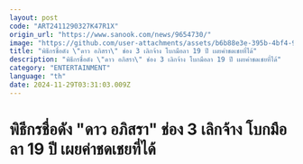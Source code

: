 ```yaml
---
layout: post
code: "ART2411290327K47R1X"
origin_url: "https://www.sanook.com/news/9654730/"
image: "https://github.com/user-attachments/assets/b6b88e3e-395b-4bf4-9ef2-40d9cd473581"
title: "พิธีกรชื่อดัง \"ดาว อภิสรา\" ช่อง 3 เลิกจ้าง โบกมือลา 19 ปี เผยค่าชดเชยที่ได้"
description: "พิธีกรชื่อดัง \"ดาว อภิสรา\" ช่อง 3 เลิกจ้าง โบกมือลา 19 ปี เผยค่าชดเชยที่ได้"
category: "ENTERTAINMENT"
language: "th"
date: 2024-11-29T03:31:03.009Z
---
```


# พิธีกรชื่อดัง "ดาว อภิสรา" ช่อง 3 เลิกจ้าง โบกมือลา 19 ปี เผยค่าชดเชยที่ได้